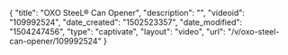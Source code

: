 {
    "title": "OXO SteeL&reg; Can Opener",
    "description": "",
    "videoid": "109992524",
    "date_created": "1502523357",
    "date_modified": "1504247456",
    "type": "captivate",
    "layout": "video",
    "url": "\/v\/oxo-steel-can-opener\/109992524"
}